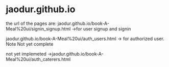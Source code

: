 # jaodur.github.io
the url of the pages are: 
jaodur.github.io/book-A-Meal%20ui/signin_signup.html ->for user signup and signin 

jaodur.github.io/book-A-Meal%20ui/auth_users.html -> for authorized user. Note Not yet complete

not yet implemeted ->jaodur.github.io/book-A-Meal%20ui/auth_caterers.html

